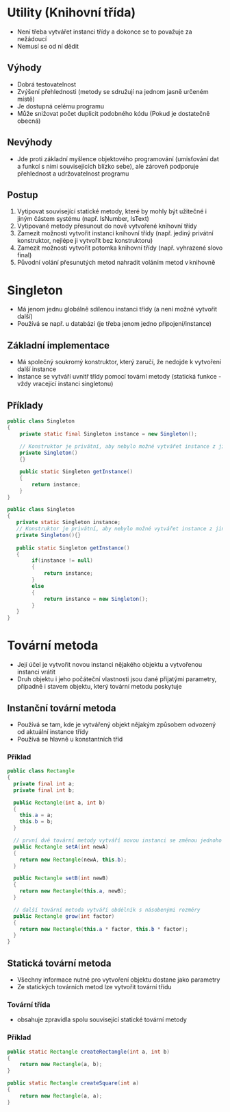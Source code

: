 # Utility (Knihovní třída)
* Není třeba vytvářet instanci třídy a dokonce se to považuje za nežádoucí
* Nemusí se od ní dědit

## Výhody
* Dobrá testovatelnost
* Zvýšení přehlednosti (metody se sdružují na jednom jasně určeném místě)
* Je dostupná celému programu
* Může snižovat počet duplicit podobného kódu (Pokud je dostatečně obecná)

## Nevýhody
* Jde proti základní myšlence objektového programování (umisťování dat a funkcí s nimi souvisejících blízko sebe), ale zároveň podporuje přehlednost a udržovatelnost programu

## Postup
1. Vytipovat související statické metody, které by mohly být užitečné i jiným částem systému (např. IsNumber, IsText)
1. Vytipované metody přesunout do nově vytvořené knihovní třídy
1. Zamezit možnosti vytvořit instanci knihovní třídy (např. jediný privátní konstruktor, nejlépe ji vytvořit bez konstruktoru)
1. Zamezit možnosti vytvořit potomka knihovní třídy (např. vyhrazené slovo final)
1. Původní volání přesunutých metod nahradit voláním metod v knihovně

# Singleton
* Má jenom jednu globálně sdílenou instanci třídy (a není možné vytvořit další)
* Používá se např. u databází (je třeba jenom jedno připojení/instance)

## Základní implementace
* Má společný soukromý konstruktor, který zaručí, že nedojde k vytvoření další instance
* Instance se vytváří uvnitř třídy pomocí tovární metody (statická funkce - vždy vracející instanci singletonu)

## Příklady
```java
public class Singleton 
{
    private static final Singleton instance = new Singleton();
  
    // Konstruktor je privátní, aby nebylo možné vytvářet instance z jiných tříd
    private Singleton()
    {}

    public static Singleton getInstance()
    {
        return instance;
    }
}
```

```java
public class Singleton 
{
   private static Singleton instance;  
   // Konstruktor je privátní, aby nebylo možné vytvářet instance z jiných tříd
   private Singleton(){}
   
   public static Singleton getInstance()
   {
        if(instance != null)
        {
            return instance;
        }
        else
        {
            return instance = new Singleton();
        }   
   }
}
```
# Tovární metoda
* Její účel je vytvořit novou instanci nějakého objektu a vytvořenou instanci vrátit
* Druh objektu i jeho počáteční vlastnosti jsou dané přijatými parametry, případně i stavem objektu, který tovární metodu poskytuje

## Instanční tovární metoda
* Používá se tam, kde je vytvářený objekt nějakým způsobem odvozený od aktuální instance třídy
* Používá se hlavně u konstantních tříd

### Příklad
```java
public class Rectangle 
{
  private final int a;
  private final int b;

  public Rectangle(int a, int b) 
  {
    this.a = a;
    this.b = b;
  }

  // první dvě tovární metody vytváří novou instanci se změnou jednoho rozměru
  public Rectangle setA(int newA) 
  {
    return new Rectangle(newA, this.b);
  }

  public Rectangle setB(int newB) 
  {
    return new Rectangle(this.a, newB);
  }

  // další tovární metoda vytváří obdélník s násobenými rozměry
  public Rectangle grow(int factor) 
  {
    return new Rectangle(this.a * factor, this.b * factor);
  }
}

```
## Statická tovární metoda
* Všechny informace nutné pro vytvoření objektu dostane jako parametry
* Ze statických továrních metod lze vytvořit tovární třídu

### Tovární třída
* obsahuje zpravidla spolu související statické tovární metody

### Příklad
```java
public static Rectangle createRectangle(int a, int b) 
{
    return new Rectangle(a, b);
}

public static Rectangle createSquare(int a)
{
    return new Rectangle(a, a);
}
```
